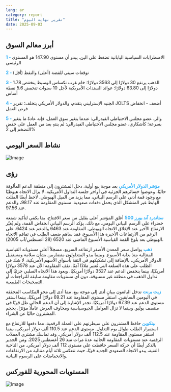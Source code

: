 ```yaml
---
lang: ar
category: report
title: "تقرير نهاية اليوم"
date: 2025-09-03
---
```



<h2>أبرز معالم السوق</h2>
<strong style="color: #2caef7;">1 - </strong> الاضطرابات السياسية اليابانية تضغط على الين. يبدو أن مستوى 147.90 هو المستوى الرئيسي

<strong style="color: #2caef7;">2 - </strong> توقعات سيتي للفضة (أعلى) والنفط (أقل)

<strong style="color: #2caef7;">3 - </strong> الذهب يرتفع 30 دولارًا إلى 3563 دولارًا؛ خام غرب تكساس الوسيط ينخفض 1.78 دولارًا إلى 63.80 دولارًا؛ عوائد السندات الأمريكية لأجل 10 سنوات تنخفض 5.6 نقطة أساس

<strong style="color: #2caef7;">4 - </strong> الجنيه الإسترليني يتقدم، والدولار الأمريكي يتخلف؛ تقرير JOLTS أضعف - انخفاض فرص العمل

<strong style="color: #2caef7;">5 - </strong> والر، عضو مجلس الاحتياطي الفيدرالي: عندما يتغير سوق العمل، فإنه عادةً ما يتغير بسرعة؛ كاشكاري، عضو مجلس الاحتياطي الفيدرالي: لم ينتهِ بعد من العمل على خفض التضخم إلى 2%



<h2>نشاط السعر اليومي</h2>
<img src="https://markleighedu.github.io/img/Sep-2025/03-Sep-2025/price.jpg" alt="Image"/>

<h2>رؤى</h2>
<strong style="color: #2caef7;">مؤشر الدولار الأمريكي</strong> بعد موجة بيع أولية، دخل المشترون إلى منطقة الدعم المألوفة حاليًا، وعوضوا خسائرهم الجزئية في أواخر جلسة التداول الأمريكية. لا يزال الاتجاه هبوطيًا مع وجود قمة أدنى على الرسم البياني، مما يزيد من الميل الهبوطي. لاحظ أيضًا المثلث الهابط غير المتشكل الذي يحمل دفعات صعودية. مستوى المقاومة عند 98.17، والدعم عند 97.56.

<strong style="color: #2caef7;">ستاندرد آند بورز 500</strong> أغلق المؤشر أعلى بقليل من سعر الافتتاح، بما يكفي لتأكيد شمعة خضراء على الرسم البياني اليومي. مع ذلك، يؤكد الرسم البياني انخفاض القمة، ولم يُغيّر الارتفاع الأخير عند الإغلاق الاتجاه الهبوطي. المقاومة عند 6463 والدعم عند 6424. على الرغم من الارتفاعات الأخيرة هذا الأسبوع، فقد ساهم ضعف الطلب في تفاقم الاتجاه الهبوطي بعد بلوغ القمة القياسية الأسبوع الماضي عند 6520 (28 أغسطس/آب 2005).

<strong style="color: #2caef7;">ذهب</strong> يواصل سعر المعدن الأصفر ارتفاعه السريع، مسجلاً أعلى مستوياته القياسية المتتالية منذ بداية الأسبوع. وبينما يبدو المتداولون متضاربين بشأن سلامة ومستقبل الدولار الأمريكي، بالإضافة إلى تشكيكهم في الثقة بأسواق الأسهم الأمريكية، لا شك في الطلب على هذه السلعة التي تُعتبر ملاذًا آمنًا. تقف المقاومة الآن عند 3578 دولارًا أمريكيًا، بينما ينخفض الدعم عند 3527 دولارًا أمريكيًا. ويعود هذا الاتجاه السلبي جزئيًا إلى تداول الذهب في منطقة غير مسبوقة، دون أي مستويات مقاومة سابقة للتراجعات أو التصحيحات الطبيعية.

<strong style="color: #2caef7;">زيت برنت</strong> تدخل البائعون ببيانٍ أدى إلى موجة بيع، مما أدى إلى محو المكاسب المحققة في اليومين السابقين. استقر مستوى المقاومة عند 69.21 دولارًا أمريكيًا، بينما استقر مستوى الدعم عند 67.39 دولارًا أمريكيًا. تجدر الإشارة إلى أن الدعم الحالي ظل قويًا في منتصف يوليو. وبينما لا تزال العوامل الجيوسياسية ومخاوف العرض عاملًا مؤثرًا، يحجم المشترون حاليًا عن الشراء.

<strong style="color: #2caef7;">بيتكوين</strong> حافظ المشترون على سيطرتهم على العملة الرقمية، مما دفعها للارتفاع مع استمرار الطلب طوال يوم التداول. مستوى الدعم عند 110.5 ألف دولار أمريكي، بينما استقر مستوى المقاومة عند 112.5 ألف دولار أمريكي. وقد تماسك مشتري العملات الرقمية عند مستويات المقاومة الحالية عدة مرات منذ 26 أغسطس 2025. ومن الجدير بالذكر أيضًا أن حركة السعر حافظت على مستوى 112 ألف دولار أمريكي. من الناحية الفنية، يبدو الاتجاه الصعودي الجديد قويًا، حيث تنعكس ثلاثة أيام متتالية من الارتفاعات والانخفاضات على الرسوم البيانية.



<h2>المستويات المحورية للفوركس</h2>
<img src="https://markleighedu.github.io/img/Sep-2025/03-Sep-2025/pivot.jpg" alt="Image"/>